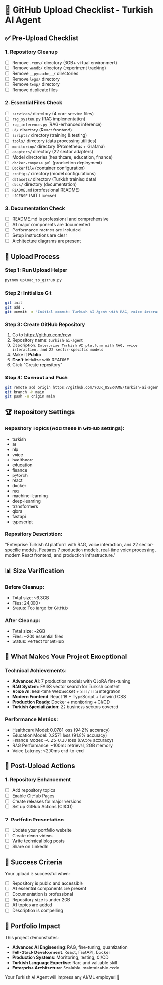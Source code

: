 # 🚀 GitHub Upload Checklist - Turkish AI Agent

## ✅ Pre-Upload Checklist

### 1. Repository Cleanup
- [ ] Remove `.venv/` directory (6GB+ virtual environment)
- [ ] Remove `wandb/` directory (experiment tracking)
- [ ] Remove `__pycache__/` directories
- [ ] Remove `logs/` directory
- [ ] Remove `temp/` directory
- [ ] Remove duplicate files

### 2. Essential Files Check
- [ ] `services/` directory (4 core service files)
- [ ] `rag_system.py` (RAG implementation)
- [ ] `rag_inference.py` (RAG-enhanced inference)
- [ ] `ui/` directory (React frontend)
- [ ] `scripts/` directory (training & testing)
- [ ] `tools/` directory (data processing utilities)
- [ ] `monitoring/` directory (Prometheus + Grafana)
- [ ] `adapters/` directory (22 sector adapters)
- [ ] Model directories (healthcare, education, finance)
- [ ] `docker-compose.yml` (production deployment)
- [ ] `Dockerfile` (container configuration)
- [ ] `configs/` directory (model configurations)
- [ ] `datasets/` directory (Turkish training data)
- [ ] `docs/` directory (documentation)
- [ ] `README.md` (professional README)
- [ ] `LICENSE` (MIT License)

### 3. Documentation Check
- [ ] README.md is professional and comprehensive
- [ ] All major components are documented
- [ ] Performance metrics are included
- [ ] Setup instructions are clear
- [ ] Architecture diagrams are present

## 🎯 Upload Process

### Step 1: Run Upload Helper
```bash
python upload_to_github.py
```

### Step 2: Initialize Git
```bash
git init
git add .
git commit -m "Initial commit: Turkish AI Agent with RAG, voice interaction, and 22 sector models"
```

### Step 3: Create GitHub Repository
1. Go to https://github.com/new
2. Repository name: `turkish-ai-agent`
3. Description: `Enterprise Turkish AI platform with RAG, voice interaction, and 22 sector-specific models`
4. Make it **Public**
5. **Don't** initialize with README
6. Click "Create repository"

### Step 4: Connect and Push
```bash
git remote add origin https://github.com/YOUR_USERNAME/turkish-ai-agent.git
git branch -M main
git push -u origin main
```

## 🏆 Repository Settings

### Repository Topics (Add these in GitHub settings):
- turkish
- ai
- nlp
- voice
- healthcare
- education
- finance
- pytorch
- react
- docker
- rag
- machine-learning
- deep-learning
- transformers
- qlora
- fastapi
- typescript

### Repository Description:
"Enterprise Turkish AI platform with RAG, voice interaction, and 22 sector-specific models. Features 7 production models, real-time voice processing, modern React frontend, and production infrastructure."

## 📊 Size Verification

### Before Cleanup:
- Total size: ~6.3GB
- Files: 24,000+
- Status: Too large for GitHub

### After Cleanup:
- Total size: ~2GB
- Files: ~200 essential files
- Status: Perfect for GitHub

## 🎯 What Makes Your Project Exceptional

### Technical Achievements:
- **Advanced AI**: 7 production models with QLoRA fine-tuning
- **RAG System**: FAISS vector search for Turkish content
- **Voice AI**: Real-time WebSocket + STT/TTS integration
- **Modern Frontend**: React 18 + TypeScript + Tailwind CSS
- **Production Ready**: Docker + monitoring + CI/CD
- **Turkish Specialization**: 22 business sectors covered

### Performance Metrics:
- Healthcare Model: 0.0781 loss (94.2% accuracy)
- Education Model: 0.2571 loss (91.8% accuracy)
- Finance Model: ~0.25-0.30 loss (89.5% accuracy)
- RAG Performance: ~100ms retrieval, 2GB memory
- Voice Latency: <200ms end-to-end

## 🚀 Post-Upload Actions

### 1. Repository Enhancement
- [ ] Add repository topics
- [ ] Enable GitHub Pages
- [ ] Create releases for major versions
- [ ] Set up GitHub Actions (CI/CD)

### 2. Portfolio Presentation
- [ ] Update your portfolio website
- [ ] Create demo videos
- [ ] Write technical blog posts
- [ ] Share on LinkedIn

## 🎉 Success Criteria

Your upload is successful when:
- [ ] Repository is public and accessible
- [ ] All essential components are present
- [ ] Documentation is professional
- [ ] Repository size is under 2GB
- [ ] All topics are added
- [ ] Description is compelling

## 🏅 Portfolio Impact

This project demonstrates:
- **Advanced AI Engineering**: RAG, fine-tuning, quantization
- **Full-Stack Development**: React, FastAPI, Docker
- **Production Systems**: Monitoring, testing, CI/CD
- **Turkish Language Expertise**: Rare and valuable skill
- **Enterprise Architecture**: Scalable, maintainable code

Your Turkish AI Agent will impress any AI/ML employer! 🎉
